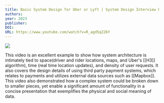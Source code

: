 ```yaml
---
title: Basic System Design for Uber or Lyft | System Design Interview Prep
authors: 
year: 2023
publisher: 
DOI: 
URL: https://www.youtube.com/watch?v=R_agd5qZ26Y
---
```

![](https://www.youtube.com/watch?v=R_agd5qZ26Y)

This video is an excellent example to show how system architecture is intimately tied to space(driver and rider locations, maps, and Uber's [[H3]] algorithm), time (real time location updates), and density of user requests. It also covers the design details of using third party payment systems, which relates to payments and utilizes external data sources such as [[Mapbox]]. This video also demonstrated how a complex system could be broken down to smaller pieces, yet enable a significant amount of functionality in a concise presentation that exemplifies the physical and social meaning of data.